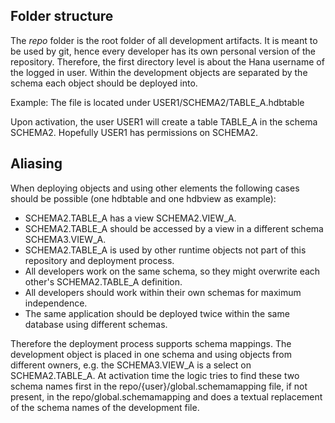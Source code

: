 ## Folder structure

The  _repo_  folder is the root folder of all development artifacts.
It is meant to be used by git, hence every developer has its own personal version of the repository.
Therefore, the first directory level is about the Hana username of the logged in user.
Within the development objects are separated by the schema each object should be deployed into.

Example: The file is located under USER1/SCHEMA2/TABLE_A.hdbtable

Upon activation, the user USER1 will create a table TABLE_A in the schema SCHEMA2. Hopefully USER1 has permissions on SCHEMA2.

## Aliasing

When deploying objects and using other elements the following cases should be possible (one hdbtable and one hdbview as example):

 - SCHEMA2.TABLE_A has a view SCHEMA2.VIEW_A.
 - SCHEMA2.TABLE_A should be accessed by a view in a different schema SCHEMA3.VIEW_A.
 - SCHEMA2.TABLE_A is used by other runtime objects not part of this repository and deployment process.
 - All developers work on the same schema, so they might overwrite each other's SCHEMA2.TABLE_A definition.
 - All developers should work within their own schemas for maximum independence.
 - The same application should be deployed twice within the same database using different schemas.
 
 Therefore the deployment process supports schema mappings. The development object is placed in one schema and using 
 objects from different owners, e.g. the SCHEMA3.VIEW_A is a select on SCHEMA2.TABLE_A. At activation time the logic tries to find these two 
 schema names first in the repo/{user}/global.schemamapping file, if not present, in the repo/global.schemamapping and does a textual replacement 
 of the schema names of the development file. 